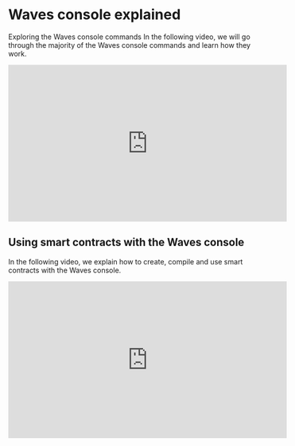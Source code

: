 # Waves console explained

Exploring the Waves console commands
In the following video, we will go through the majority of the Waves console commands and learn how they work.

<iframe width="560" height="315" src="https://www.youtube.com/embed/gBgLjg6nrvA?rel=0" frameborder="0" allow="accelerometer; autoplay; encrypted-media; gyroscope; picture-in-picture" allowfullscreen></iframe>

## Using smart contracts with the Waves console
In the following video, we explain how to create, compile and use smart contracts with the Waves console.

<iframe width="560" height="315" src="https://www.youtube.com/embed/sOZuE9Ebfko?rel=0" frameborder="0" allow="accelerometer; autoplay; encrypted-media; gyroscope; picture-in-picture" allowfullscreen></iframe>
